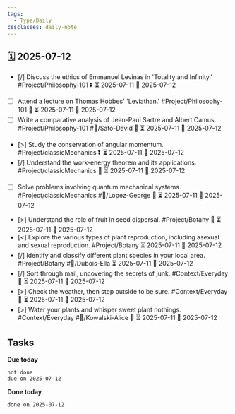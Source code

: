 ```yaml
---
tags:
  - Type/Daily
cssclasses: daily-note
---
```


## 🗓️ 2025-07-12

- [/] Discuss the ethics of Emmanuel Levinas in 'Totality and Infinity.' #Project/Philosophy-101 ⏬ ⏳ 2025-07-11 📅 2025-07-12
- [ ] Attend a lecture on Thomas Hobbes' 'Leviathan.' #Project/Philosophy-101 🔽 ⏳ 2025-07-11 📅 2025-07-12
- [ ] Write a comparative analysis of Jean-Paul Sartre and Albert Camus. #Project/Philosophy-101 #👤/Sato-David 🔽 ⏳ 2025-07-11 📅 2025-07-12
- [>] Study the conservation of angular momentum. #Project/classicMechanics ⏬ ⏳ 2025-07-11 📅 2025-07-12
- [/] Understand the work-energy theorem and its applications. #Project/classicMechanics 🔽 ⏳ 2025-07-11 📅 2025-07-12
- [ ] Solve problems involving quantum mechanical systems. #Project/classicMechanics #👤/Lopez-George 🔼 ⏳ 2025-07-11 📅 2025-07-12
- [>] Understand the role of fruit in seed dispersal. #Project/Botany 🔺 ⏳ 2025-07-11 📅 2025-07-12
- [<] Explore the various types of plant reproduction, including asexual and sexual reproduction. #Project/Botany ⏳ 2025-07-11 📅 2025-07-12
- [/] Identify and classify different plant species in your local area. #Project/Botany #👤/Dubois-Ella ⏳ 2025-07-11 📅 2025-07-12
- [/] Sort through mail, uncovering the secrets of junk. #Context/Everyday 🔽 ⏳ 2025-07-11 📅 2025-07-12
- [>] Check the weather, then step outside to be sure. #Context/Everyday 🔼 ⏳ 2025-07-11 📅 2025-07-12
- [>] Water your plants and whisper sweet plant nothings. #Context/Everyday #👤/Kowalski-Alice 🔽 ⏳ 2025-07-11 📅 2025-07-12

## Tasks

**Due today**

```tasks
not done
due on 2025-07-12
```

**Done today**

```tasks
done on 2025-07-12
```
            
